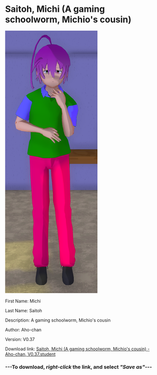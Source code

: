 # Saitoh, Michi (A gaming schoolworm, Michio's cousin)

<img src = "https://raw.githubusercontent.com/Arbiter1223/Daigaku-Gurashi-Custom-Students/master/Students/Files/Saitoh%2C%20Michi%20(A%20gaming%20schoolworm%2C%20Michio's%20cousin).png">

First Name: Michi

Last Name: Saitoh

Description: A gaming schoolworm, Michio's cousin

Author: Aho-chan

Version: V0.37

Download link: <a href="https://raw.githubusercontent.com/Arbiter1223/Daigaku-Gurashi-Custom-Students/master/Students/Files/Saitoh%2C%20Michi%20(A%20gaming%20schoolworm%2C%20Michio's%20cousin)%20-%20Aho-chan%2C%20V0.37.student">Saitoh, Michi (A gaming schoolworm, Michio's cousin) - Aho-chan, V0.37.student</a>

### ---**To download, _right-click_ the link, and select _"Save as"_**---
